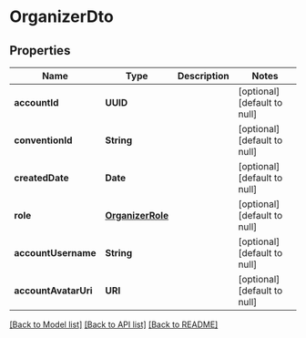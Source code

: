 # OrganizerDto
## Properties

| Name | Type | Description | Notes |
|------------ | ------------- | ------------- | -------------|
| **accountId** | **UUID** |  | [optional] [default to null] |
| **conventionId** | **String** |  | [optional] [default to null] |
| **createdDate** | **Date** |  | [optional] [default to null] |
| **role** | [**OrganizerRole**](OrganizerRole.md) |  | [optional] [default to null] |
| **accountUsername** | **String** |  | [optional] [default to null] |
| **accountAvatarUri** | **URI** |  | [optional] [default to null] |

[[Back to Model list]](../README.md#documentation-for-models) [[Back to API list]](../README.md#documentation-for-api-endpoints) [[Back to README]](../README.md)

